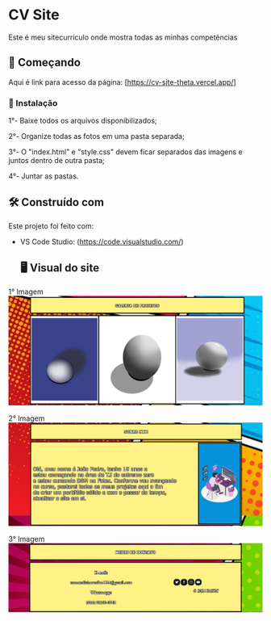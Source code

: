 # CV Site

Este é meu sitecurrículo onde mostra todas as minhas competências

## 🚀 Começando

Aqui é link para acesso da página: [https://cv-site-theta.vercel.app/]

### 🔧 Instalação

1°- Baixe todos os arquivos disponibilizados;

2°- Organize todas as fotos em uma pasta separada;

3°- O "index.html" e "style.css" devem ficar separados das imagens e juntos dentro de outra pasta;

4°- Juntar as pastas.

## 🛠️ Construído com

Este projeto foi feito com:

* VS Code Studio: (https://code.visualstudio.com/)

  ## 🖥 Visual do site

 1° Imagem ![Head do site](https://github.com/moscardini-carvalho/CV_Site/blob/main/Imagens/Body%201%20do%20site.png)

 2° Imagem ![Body do site](https://github.com/moscardini-carvalho/CV_Site/blob/main/Imagens/Body%202%20do%20site.png)

 3° Imagem ![Final do site](https://github.com/moscardini-carvalho/CV_Site/blob/main/Imagens/Final%20do%20site.png)
